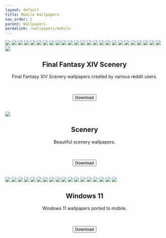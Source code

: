 ```yaml
---
layout: default
title: Mobile Wallpapers
nav_order: 2
parent: Wallpapers
permalink: /wallpapers/mobile
---
```


<!-- 
{: .note }
> {: .opaque }
> 
>
> 
-->

<div class="w3-card">
<div class="gallery">
<img src="../assets/images/wallpapers/mobile/sfw/FFXIV Scenery/Aleport.png" />
<img src="../assets/images/wallpapers/mobile/sfw/FFXIV Scenery/Amaurot.png" />
<img src="../assets/images/wallpapers/mobile/sfw/FFXIV Scenery/Camp-Bronze-Lake.png" />
<img src="../assets/images/wallpapers/mobile/sfw/FFXIV Scenery/Costa-del-Sol.png" />
<img src="../assets/images/wallpapers/mobile/sfw/FFXIV Scenery/Dohn-Mheg.png" />
<img src="../assets/images/wallpapers/mobile/sfw/FFXIV Scenery/Dravanian-Forelands.png" />
<img src="../assets/images/wallpapers/mobile/sfw/FFXIV Scenery/Elpis-1.png" />
<img src="../assets/images/wallpapers/mobile/sfw/FFXIV Scenery/Elpis-2.png" />
<img src="../assets/images/wallpapers/mobile/sfw/FFXIV Scenery/Endwalker.png" />
<img src="../assets/images/wallpapers/mobile/sfw/FFXIV Scenery/Lakeland.png" />
<img src="../assets/images/wallpapers/mobile/sfw/FFXIV Scenery/Sagoli-Desert.png" />
<img src="../assets/images/wallpapers/mobile/sfw/FFXIV Scenery/Thanolan.png" />
<img src="../assets/images/wallpapers/mobile/sfw/FFXIV Scenery/Thavnair.png" />
<img src="../assets/images/wallpapers/mobile/sfw/FFXIV Scenery/The-Aetherfont.png" />
<img src="../assets/images/wallpapers/mobile/sfw/FFXIV Scenery/The-Azim-Steppe.png" />
<img src="../assets/images/wallpapers/mobile/sfw/FFXIV Scenery/The-Black-Shroud.png" />
<img src="../assets/images/wallpapers/mobile/sfw/FFXIV Scenery/The-Crystarium.png" />
<img src="../assets/images/wallpapers/mobile/sfw/FFXIV Scenery/The-Fringes.png" />
<img src="../assets/images/wallpapers/mobile/sfw/FFXIV Scenery/The-Lochs.png" />
<img src="../assets/images/wallpapers/mobile/sfw/FFXIV Scenery/The-Omphalos.png" />
<img src="../assets/images/wallpapers/mobile/sfw/FFXIV Scenery/Uldah.png" />
<img src="../assets/images/wallpapers/mobile/sfw/FFXIV Scenery/Coerthas.png" />
<img src="../assets/images/wallpapers/mobile/sfw/FFXIV Scenery/Il-Mheg.png" />
<img src="../assets/images/wallpapers/mobile/sfw/FFXIV Scenery/Mare-Lamentorum.png" />
<img src="../assets/images/wallpapers/mobile/sfw/FFXIV Scenery/Old-Sharlayan.png" />
<img src="../assets/images/wallpapers/mobile/sfw/FFXIV Scenery/Raincatcher-Gully.png" />
</div>
<div class="w3-container">
<h2 class="text-small" style="text-align:center">Final Fantasy XIV Scenery</h2>
<p class="text-small" style="text-align:center">Final Fantasy XIV Scenery wallpapers created by various reddit users.</p><br /><br />
<span class="fs-3">
<div align="center" class="text-small">
<a href="https://gitlab.com/the-back-room/Wallpapers/-/archive/main/Wallpapers-main.zip?path=mobile/SFW/FFXIV-Scenery" target="_blank">
<button type="button" name="button" class="btn">Download</button></a> 
</div>
</span>
<br />
</div>
</div>
<br />
<div class="w3-card">
<div class="gallery">
<img src="../assets/images/wallpapers/mobile/sfw/Scenery/Wallpaper (1).png" />
</div>
<div class="w3-container">
<h2 class="text-small" style="text-align:center">Scenery</h2>
<p class="text-small" style="text-align:center">Beautiful scenery wallpapers.</p><br /><br />
<span class="fs-3">
<div align="center" class="text-small">
<a href="https://gitlab.com/the-back-room/Wallpapers/-/archive/main/Wallpapers-main.zip?path=mobile/SFW/Scenery" target="_blank">
<button type="button" name="button" class="btn">Download</button></a> 
</div>
</span>
<br />
</div>
</div>
<br />
<div class="w3-card">
<div class="gallery">
<img src="../assets/images/wallpapers/mobile/sfw/Windows 11/Windows 11 (1).png" />
<img src="../assets/images/wallpapers/mobile/sfw/Windows 11/Windows 11 (2).png" />
<img src="../assets/images/wallpapers/mobile/sfw/Windows 11/Windows 11 (3).png" />
<img src="../assets/images/wallpapers/mobile/sfw/Windows 11/Windows 11 (4).png" />
<img src="../assets/images/wallpapers/mobile/sfw/Windows 11/Windows 11 (5).png" />
<img src="../assets/images/wallpapers/mobile/sfw/Windows 11/Windows 11 (6).png" />
<img src="../assets/images/wallpapers/mobile/sfw/Windows 11/Windows 11 (7).png" />
<img src="../assets/images/wallpapers/mobile/sfw/Windows 11/Windows 11 (8).png" />
<img src="../assets/images/wallpapers/mobile/sfw/Windows 11/Windows 11 (9).png" />
<img src="../assets/images/wallpapers/mobile/sfw/Windows 11/Windows 11 (10).png" />
<img src="../assets/images/wallpapers/mobile/sfw/Windows 11/Windows 11 (11).png" />
<img src="../assets/images/wallpapers/mobile/sfw/Windows 11/Windows 11 (12).png" />
<img src="../assets/images/wallpapers/mobile/sfw/Windows 11/Windows 11 (13).png" />
<img src="../assets/images/wallpapers/mobile/sfw/Windows 11/Windows 11 (14).png" />
<img src="../assets/images/wallpapers/mobile/sfw/Windows 11/Windows 11 (15).png" />
<img src="../assets/images/wallpapers/mobile/sfw/Windows 11/Windows 11 (16).png" />
<img src="../assets/images/wallpapers/mobile/sfw/Windows 11/Windows 11 (17).png" />
<img src="../assets/images/wallpapers/mobile/sfw/Windows 11/Windows 11 (18).png" />
</div>
<div class="w3-container">
<h2 class="text-small" style="text-align:center">Windows 11</h2>
<p class="text-small" style="text-align:center">Windows 11 wallpapers ported to mobile.</p><br /><br />
<span class="fs-3">
<div align="center" class="text-small">
<a href="https://gitlab.com/the-back-room/Wallpapers/-/archive/main/Wallpapers-main.zip?path=mobile/SFW/Windows-11" target="_blank">
<button type="button" name="button" class="btn">Download</button></a> 
</div>
</span>
<br />
</div>
</div>